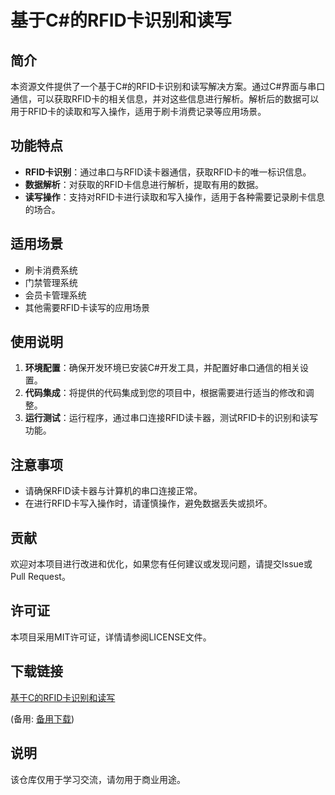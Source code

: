 # 基于C#的RFID卡识别和读写

## 简介
本资源文件提供了一个基于C#的RFID卡识别和读写解决方案。通过C#界面与串口通信，可以获取RFID卡的相关信息，并对这些信息进行解析。解析后的数据可以用于RFID卡的读取和写入操作，适用于刷卡消费记录等应用场景。

## 功能特点
- **RFID卡识别**：通过串口与RFID读卡器通信，获取RFID卡的唯一标识信息。
- **数据解析**：对获取的RFID卡信息进行解析，提取有用的数据。
- **读写操作**：支持对RFID卡进行读取和写入操作，适用于各种需要记录刷卡信息的场合。

## 适用场景
- 刷卡消费系统
- 门禁管理系统
- 会员卡管理系统
- 其他需要RFID卡读写的应用场景

## 使用说明
1. **环境配置**：确保开发环境已安装C#开发工具，并配置好串口通信的相关设置。
2. **代码集成**：将提供的代码集成到您的项目中，根据需要进行适当的修改和调整。
3. **运行测试**：运行程序，通过串口连接RFID读卡器，测试RFID卡的识别和读写功能。

## 注意事项
- 请确保RFID读卡器与计算机的串口连接正常。
- 在进行RFID卡写入操作时，请谨慎操作，避免数据丢失或损坏。

## 贡献
欢迎对本项目进行改进和优化，如果您有任何建议或发现问题，请提交Issue或Pull Request。

## 许可证
本项目采用MIT许可证，详情请参阅LICENSE文件。

## 下载链接
[基于C的RFID卡识别和读写](https://pan.quark.cn/s/813c35bbfb8b) 

(备用: [备用下载](https://pan.baidu.com/s/14hJd9prpNLWs9fNHCq8Q5w?pwd=1234))

## 说明

该仓库仅用于学习交流，请勿用于商业用途。
